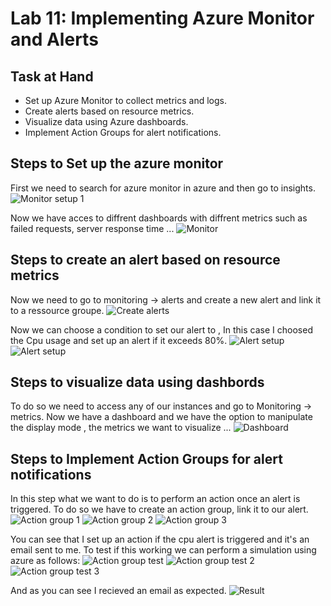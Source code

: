 # Lab 11: Implementing Azure Monitor and Alerts

## Task at Hand

- Set up Azure Monitor to collect metrics and logs.
- Create alerts based on resource metrics.
- Visualize data using Azure dashboards.
- Implement Action Groups for alert notifications.

## Steps to Set up the azure monitor
First we need to search for azure monitor in azure and then go to insights.
![Monitor setup 1](https://github.com/YoussefHannachii/AZTraining/blob/master/Lab11/images/1.PNG)

Now we have acces to diffrent dashboards with diffrent metrics such as failed requests, server response time ...
![Monitor ](https://github.com/YoussefHannachii/AZTraining/blob/master/Lab11/images/2.PNG)

## Steps to create an alert based on resource metrics

Now we need to go to monitoring -> alerts and create a new alert and link it to a ressource groupe.
![Create alerts](https://github.com/YoussefHannachii/AZTraining/blob/master/Lab11/images/3.PNG)

Now we can choose a condition to set our alert to , In this case I choosed the Cpu usage and set up an alert if it exceeds 80%.
![Alert setup](https://github.com/YoussefHannachii/AZTraining/blob/master/Lab11/images/4.PNG)
![Alert setup](https://github.com/YoussefHannachii/AZTraining/blob/master/Lab11/images/5.PNG)

## Steps to visualize data using dashbords 
To do so we need to access any of our instances and go to Monitoring -> metrics.
Now we have a dashboard and we have the option to manipulate the display mode , the metrics we want to visualize ...
![Dashboard](https://github.com/YoussefHannachii/AZTraining/blob/master/Lab11/images/6.PNG)

## Steps to Implement Action Groups for alert notifications
In this step what we want to do is to perform an action once an alert is triggered.
To do so we have to create an action group, link it to our alert.
![Action group 1](https://github.com/YoussefHannachii/AZTraining/blob/master/Lab11/images/7.PNG)
![Action group 2](https://github.com/YoussefHannachii/AZTraining/blob/master/Lab11/images/8.PNG)
![Action group 3](https://github.com/YoussefHannachii/AZTraining/blob/master/Lab11/images/9.PNG)

You can see that I set up an action if the cpu alert is triggered and it's an email sent to me.
To test if this working we can perform a simulation using azure as follows:
![Action group test](https://github.com/YoussefHannachii/AZTraining/blob/master/Lab11/images/10.PNG)
![Action group test 2](https://github.com/YoussefHannachii/AZTraining/blob/master/Lab11/images/11.PNG)
![Action group test 3](https://github.com/YoussefHannachii/AZTraining/blob/master/Lab11/images/12.PNG)

And as you can see I recieved an email as expected.
![Result](https://github.com/YoussefHannachii/AZTraining/blob/master/Lab11/images/13.PNG)
